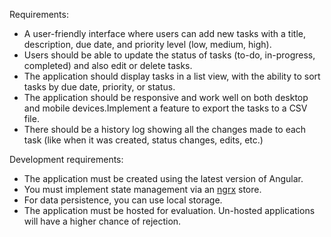 Requirements:

- A user-friendly interface where users can add new tasks with a title, description, due date, and priority level (low, medium, high).
- Users should be able to update the status of tasks (to-do, in-progress, completed) and also edit or delete tasks.
- The application should display tasks in a list view, with the ability to sort tasks by due date, priority, or status.
- The application should be responsive and work well on both desktop and mobile devices.Implement a feature to export the tasks to a CSV file.
- There should be a history log showing all the changes made to each task (like when it was created, status changes, edits, etc.)

Development requirements:

- The application must be created using the latest version of Angular.
- You must implement state management via an [ngrx](https://v8.ngrx.io/guide/store) store.
- For data persistence, you can use local storage.
- The application must be hosted for evaluation. Un-hosted applications will have a higher chance of rejection.